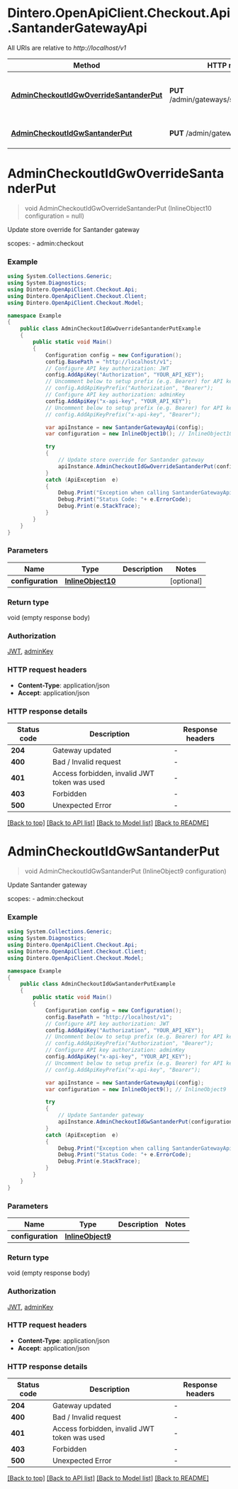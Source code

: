 # Dintero.OpenApiClient.Checkout.Api.SantanderGatewayApi

All URIs are relative to *http://localhost/v1*

Method | HTTP request | Description
------------- | ------------- | -------------
[**AdminCheckoutIdGwOverrideSantanderPut**](SantanderGatewayApi.md#admincheckoutidgwoverridesantanderput) | **PUT** /admin/gateways/santander/override | Update store override for Santander gateway
[**AdminCheckoutIdGwSantanderPut**](SantanderGatewayApi.md#admincheckoutidgwsantanderput) | **PUT** /admin/gateways/santander | Update Santander gateway


<a name="admincheckoutidgwoverridesantanderput"></a>
# **AdminCheckoutIdGwOverrideSantanderPut**
> void AdminCheckoutIdGwOverrideSantanderPut (InlineObject10 configuration = null)

Update store override for Santander gateway

scopes: - admin:checkout 

### Example
```csharp
using System.Collections.Generic;
using System.Diagnostics;
using Dintero.OpenApiClient.Checkout.Api;
using Dintero.OpenApiClient.Checkout.Client;
using Dintero.OpenApiClient.Checkout.Model;

namespace Example
{
    public class AdminCheckoutIdGwOverrideSantanderPutExample
    {
        public static void Main()
        {
            Configuration config = new Configuration();
            config.BasePath = "http://localhost/v1";
            // Configure API key authorization: JWT
            config.AddApiKey("Authorization", "YOUR_API_KEY");
            // Uncomment below to setup prefix (e.g. Bearer) for API key, if needed
            // config.AddApiKeyPrefix("Authorization", "Bearer");
            // Configure API key authorization: adminKey
            config.AddApiKey("x-api-key", "YOUR_API_KEY");
            // Uncomment below to setup prefix (e.g. Bearer) for API key, if needed
            // config.AddApiKeyPrefix("x-api-key", "Bearer");

            var apiInstance = new SantanderGatewayApi(config);
            var configuration = new InlineObject10(); // InlineObject10 |  (optional) 

            try
            {
                // Update store override for Santander gateway
                apiInstance.AdminCheckoutIdGwOverrideSantanderPut(configuration);
            }
            catch (ApiException  e)
            {
                Debug.Print("Exception when calling SantanderGatewayApi.AdminCheckoutIdGwOverrideSantanderPut: " + e.Message );
                Debug.Print("Status Code: "+ e.ErrorCode);
                Debug.Print(e.StackTrace);
            }
        }
    }
}
```

### Parameters

Name | Type | Description  | Notes
------------- | ------------- | ------------- | -------------
 **configuration** | [**InlineObject10**](InlineObject10.md)|  | [optional] 

### Return type

void (empty response body)

### Authorization

[JWT](../README.md#JWT), [adminKey](../README.md#adminKey)

### HTTP request headers

 - **Content-Type**: application/json
 - **Accept**: application/json


### HTTP response details
| Status code | Description | Response headers |
|-------------|-------------|------------------|
| **204** | Gateway updated |  -  |
| **400** | Bad / Invalid request |  -  |
| **401** | Access forbidden, invalid JWT token was used |  -  |
| **403** | Forbidden |  -  |
| **500** | Unexpected Error |  -  |

[[Back to top]](#) [[Back to API list]](../README.md#documentation-for-api-endpoints) [[Back to Model list]](../README.md#documentation-for-models) [[Back to README]](../README.md)

<a name="admincheckoutidgwsantanderput"></a>
# **AdminCheckoutIdGwSantanderPut**
> void AdminCheckoutIdGwSantanderPut (InlineObject9 configuration)

Update Santander gateway

scopes: - admin:checkout 

### Example
```csharp
using System.Collections.Generic;
using System.Diagnostics;
using Dintero.OpenApiClient.Checkout.Api;
using Dintero.OpenApiClient.Checkout.Client;
using Dintero.OpenApiClient.Checkout.Model;

namespace Example
{
    public class AdminCheckoutIdGwSantanderPutExample
    {
        public static void Main()
        {
            Configuration config = new Configuration();
            config.BasePath = "http://localhost/v1";
            // Configure API key authorization: JWT
            config.AddApiKey("Authorization", "YOUR_API_KEY");
            // Uncomment below to setup prefix (e.g. Bearer) for API key, if needed
            // config.AddApiKeyPrefix("Authorization", "Bearer");
            // Configure API key authorization: adminKey
            config.AddApiKey("x-api-key", "YOUR_API_KEY");
            // Uncomment below to setup prefix (e.g. Bearer) for API key, if needed
            // config.AddApiKeyPrefix("x-api-key", "Bearer");

            var apiInstance = new SantanderGatewayApi(config);
            var configuration = new InlineObject9(); // InlineObject9 | 

            try
            {
                // Update Santander gateway
                apiInstance.AdminCheckoutIdGwSantanderPut(configuration);
            }
            catch (ApiException  e)
            {
                Debug.Print("Exception when calling SantanderGatewayApi.AdminCheckoutIdGwSantanderPut: " + e.Message );
                Debug.Print("Status Code: "+ e.ErrorCode);
                Debug.Print(e.StackTrace);
            }
        }
    }
}
```

### Parameters

Name | Type | Description  | Notes
------------- | ------------- | ------------- | -------------
 **configuration** | [**InlineObject9**](InlineObject9.md)|  | 

### Return type

void (empty response body)

### Authorization

[JWT](../README.md#JWT), [adminKey](../README.md#adminKey)

### HTTP request headers

 - **Content-Type**: application/json
 - **Accept**: application/json


### HTTP response details
| Status code | Description | Response headers |
|-------------|-------------|------------------|
| **204** | Gateway updated |  -  |
| **400** | Bad / Invalid request |  -  |
| **401** | Access forbidden, invalid JWT token was used |  -  |
| **403** | Forbidden |  -  |
| **500** | Unexpected Error |  -  |

[[Back to top]](#) [[Back to API list]](../README.md#documentation-for-api-endpoints) [[Back to Model list]](../README.md#documentation-for-models) [[Back to README]](../README.md)

